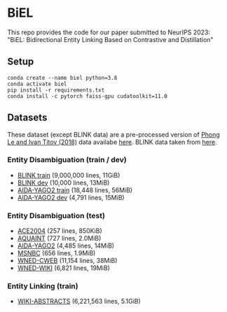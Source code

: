 # BiEL

This repo provides the code for our paper submitted to NeurIPS 2023: "BiEL: Bidirectional Entity Linking Based on Contrastive and Distillation"

## Setup

```
conda create --name biel python=3.8
conda activate biel
pip install -r requirements.txt
conda install -c pytorch faiss-gpu cudatoolkit=11.0
```

## Datasets

These dataset (except BLINK data) are a pre-processed version of [Phong Le and Ivan Titov (2018)](https://arxiv.org/pdf/1804.10637.pdf) data availabe [here](https://github.com/lephong/mulrel-nel). BLINK data taken from [here](https://github.com/facebookresearch/KILT).

### Entity Disambiguation (train / dev)
- [BLINK train](http://dl.fbaipublicfiles.com/KILT/blink-train-kilt.jsonl) (9,000,000 lines, 11GiB)
- [BLINK dev](http://dl.fbaipublicfiles.com/KILT/blink-dev-kilt.jsonl) (10,000 lines, 13MiB)
- [AIDA-YAGO2 train](http://dl.fbaipublicfiles.com/GENRE/aida-train-kilt.jsonl) (18,448 lines, 56MiB)
- [AIDA-YAGO2 dev](http://dl.fbaipublicfiles.com/GENRE/aida-dev-kilt.jsonl) (4,791 lines, 15MiB)

### Entity Disambiguation (test)
- [ACE2004](http://dl.fbaipublicfiles.com/GENRE/ace2004-test-kilt.jsonl) (257 lines, 850KiB)
- [AQUAINT](http://dl.fbaipublicfiles.com/GENRE/aquaint-test-kilt.jsonl) (727 lines, 2.0MiB)
- [AIDA-YAGO2](http://dl.fbaipublicfiles.com/GENRE/aida-test-kilt.jsonl) (4,485 lines, 14MiB)
- [MSNBC](http://dl.fbaipublicfiles.com/GENRE/msnbc-test-kilt.jsonl) (656 lines, 1.9MiB)
- [WNED-CWEB](http://dl.fbaipublicfiles.com/GENRE/clueweb-test-kilt.jsonl) (11,154 lines, 38MiB)
- [WNED-WIKI](http://dl.fbaipublicfiles.com/GENRE/wiki-test-kilt.jsonl) (6,821 lines, 19MiB)

### Entity Linking (train)
- [WIKI-ABSTRACTS](http://dl.fbaipublicfiles.com/GENRE/train_data_e2eEL.tar.gz) (6,221,563 lines, 5.1GiB)